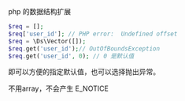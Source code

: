 php 的数据结构扩展



```php
$req = [];
$req['user_id']; // PHP error:  Undefined offset
$req = \Ds\Vector([]);
$req.get('user_id');// OutOfBoundsException
$req.get('user_id', 0); // 0 是默认值
```

即可以方便的指定默认值，也可以选择抛出异常。

不用array，不会产生 E_NOTICE
